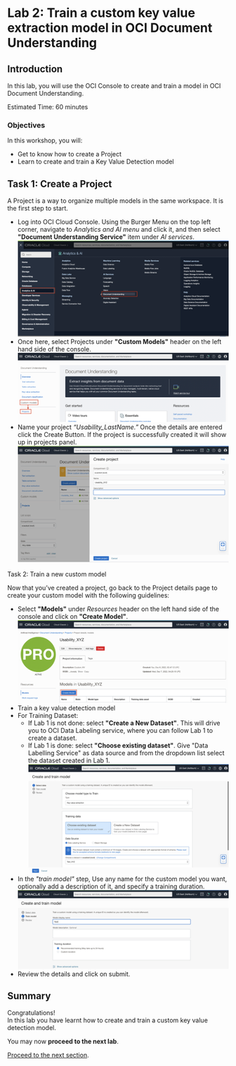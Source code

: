 # Lab 2: Train a custom key value extraction model in OCI Document Understanding
## Introduction

In this lab, you will use the OCI Console to create and train a model in OCI Document Understanding.

Estimated Time: 60 minutes


### Objectives

In this workshop, you will:

* Get to know how to create a Project 
* Learn to create and train a Key Value Detection model

## Task 1: Create a Project 

A Project is a way to organize multiple models in the same workspace. It is the first step to start.

* Log into OCI Cloud Console. Using the Burger Menu on the top left corner, navigate to _Analytics and AI menu_ and click it, and then select **"Document Understanding Service"** item under _AI services_.
![](./images/project1.PNG)
* Once here, select Projects under **"Custom Models"** header on the left hand side of the console.
![](./images/project2.PNG)
* Name your project _“Usability_LastName.”_ Once the details are entered click the Create Button. If the project is successfully created it will show up in projects panel.  
![](./images/project3.PNG)

Task 2: Train a new custom model

Now that you’ve created a project, go back to the Project details page to create your custom model with the following guidelines:

* Select **"Models"** under _Resources_ header on the left hand side of the console and click on **"Create Model"**.
![](./images/model1.PNG)
* Train a key value detection model
* For Training Dataset:
  * If Lab 1 is not done: select **"Create a New Dataset"**. This will drive you to OCI Data Labeling service, where you can follow Lab 1 to create a dataset.
  * If Lab 1 is done: select **"Choose existing dataset"**. Give "Data Labelling Service" as data source and from the dropdown list select the dataset created in Lab 1.
![](./images/model2.PNG)
* In the _"train model"_ step, Use any name for the custom model you want, optionally add a description of it, and specify a training duration. 
![](./images/model3.PNG)
* Review the details and click on submit.

## **Summary**

Congratulations! </br>
In this lab you have learnt how to create and train a custom key value detection model.

You may now **proceed to the next lab**.

[Proceed to the next section](./custom_kv_labs/lab-03-console.md).
